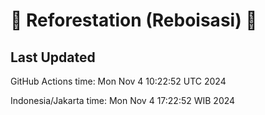 
# 🌳 Reforestation (Reboisasi) 🌲

## Last Updated

GitHub Actions time: Mon Nov  4 10:22:52 UTC 2024

Indonesia/Jakarta time: Mon Nov  4 17:22:52 WIB 2024
